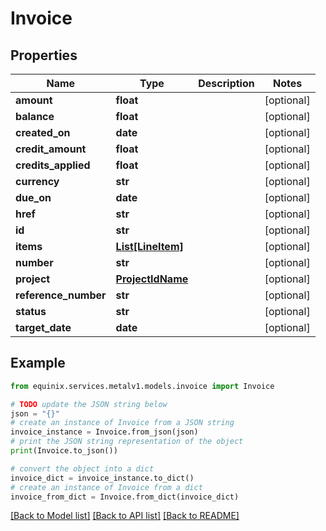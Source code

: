 # Invoice


## Properties

Name | Type | Description | Notes
------------ | ------------- | ------------- | -------------
**amount** | **float** |  | [optional] 
**balance** | **float** |  | [optional] 
**created_on** | **date** |  | [optional] 
**credit_amount** | **float** |  | [optional] 
**credits_applied** | **float** |  | [optional] 
**currency** | **str** |  | [optional] 
**due_on** | **date** |  | [optional] 
**href** | **str** |  | [optional] 
**id** | **str** |  | [optional] 
**items** | [**List[LineItem]**](LineItem.md) |  | [optional] 
**number** | **str** |  | [optional] 
**project** | [**ProjectIdName**](ProjectIdName.md) |  | [optional] 
**reference_number** | **str** |  | [optional] 
**status** | **str** |  | [optional] 
**target_date** | **date** |  | [optional] 

## Example

```python
from equinix.services.metalv1.models.invoice import Invoice

# TODO update the JSON string below
json = "{}"
# create an instance of Invoice from a JSON string
invoice_instance = Invoice.from_json(json)
# print the JSON string representation of the object
print(Invoice.to_json())

# convert the object into a dict
invoice_dict = invoice_instance.to_dict()
# create an instance of Invoice from a dict
invoice_from_dict = Invoice.from_dict(invoice_dict)
```
[[Back to Model list]](../README.md#documentation-for-models) [[Back to API list]](../README.md#documentation-for-api-endpoints) [[Back to README]](../README.md)



